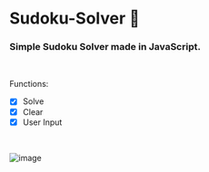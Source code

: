 # Sudoku-Solver 📝

### Simple Sudoku Solver made in JavaScript.

<br>

Functions: 
- [x] Solve
- [x] Clear
- [x] User Input

<br>

![image](https://github.com/AlenM666/Sudoku-Solver/assets/45298508/1d3b19e5-e9de-40ac-abab-b88891950aa7)


